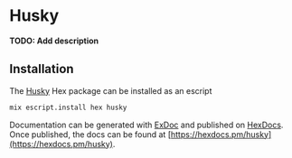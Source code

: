 # Husky

**TODO: Add description**

## Installation
The [Husky](https://hex.pm/packages/husky) Hex package can be installed as an escript
```bash
mix escript.install hex husky
```


Documentation can be generated with [ExDoc](https://github.com/elixir-lang/ex_doc)
and published on [HexDocs](https://hexdocs.pm). Once published, the docs can
be found at [https://hexdocs.pm/husky](https://hexdocs.pm/husky).

